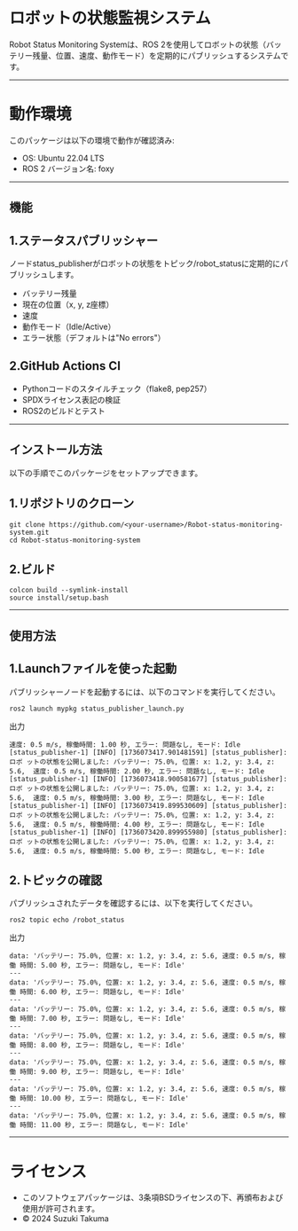 # ロボットの状態監視システム

Robot Status Monitoring Systemは、ROS 2を使用してロボットの状態（バッテリー残量、位置、速度、動作モード）を定期的にパブリッシュするシステムです。

---

# 動作環境
このパッケージは以下の環境で動作が確認済み:

- OS: Ubuntu 22.04 LTS
- ROS 2 バージョン名: foxy

---

## 機能

## 1.ステータスパブリッシャー
   ノードstatus_publisherがロボットの状態をトピック/robot_statusに定期的にパブリッシュします。
   - バッテリー残量
   - 現在の位置（x, y, z座標）
   - 速度
   - 動作モード（Idle/Active）
   - エラー状態（デフォルトは"No errors"）

## 2.GitHub Actions CI  
   - Pythonコードのスタイルチェック（flake8, pep257）
   - SPDXライセンス表記の検証
   - ROS2のビルドとテスト

---

## インストール方法
以下の手順でこのパッケージをセットアップできます。

## 1.リポジトリのクローン

   ```
   git clone https://github.com/<your-username>/Robot-status-monitoring-system.git
   cd Robot-status-monitoring-system
   ```

## 2.ビルド

   ```
   colcon build --symlink-install
   source install/setup.bash
   ```

---

## 使用方法

## 1.Launchファイルを使った起動
   パブリッシャーノードを起動するには、以下のコマンドを実行してください。
   ```
   ros2 launch mypkg status_publisher_launch.py
   ```
出力
   ```
速度: 0.5 m/s, 稼働時間: 1.00 秒, エラー: 問題なし, モード: Idle
[status_publisher-1] [INFO] [1736073417.901481591] [status_publisher]: ロボ ットの状態を公開しました: バッテリー: 75.0%, 位置: x: 1.2, y: 3.4, z: 5.6,  速度: 0.5 m/s, 稼働時間: 2.00 秒, エラー: 問題なし, モード: Idle
[status_publisher-1] [INFO] [1736073418.900581677] [status_publisher]: ロボ ットの状態を公開しました: バッテリー: 75.0%, 位置: x: 1.2, y: 3.4, z: 5.6,  速度: 0.5 m/s, 稼働時間: 3.00 秒, エラー: 問題なし, モード: Idle
[status_publisher-1] [INFO] [1736073419.899530609] [status_publisher]: ロボ ットの状態を公開しました: バッテリー: 75.0%, 位置: x: 1.2, y: 3.4, z: 5.6,  速度: 0.5 m/s, 稼働時間: 4.00 秒, エラー: 問題なし, モード: Idle
[status_publisher-1] [INFO] [1736073420.899955980] [status_publisher]: ロボ ットの状態を公開しました: バッテリー: 75.0%, 位置: x: 1.2, y: 3.4, z: 5.6,  速度: 0.5 m/s, 稼働時間: 5.00 秒, エラー: 問題なし, モード: Idle
   ```


## 2.トピックの確認
   パブリッシュされたデータを確認するには、以下を実行してください。
   ```
   ros2 topic echo /robot_status
   ```
出力
   ```
data: 'バッテリー: 75.0%, 位置: x: 1.2, y: 3.4, z: 5.6, 速度: 0.5 m/s, 稼働 時間: 5.00 秒, エラー: 問題なし, モード: Idle'
---
data: 'バッテリー: 75.0%, 位置: x: 1.2, y: 3.4, z: 5.6, 速度: 0.5 m/s, 稼働 時間: 6.00 秒, エラー: 問題なし, モード: Idle'
---
data: 'バッテリー: 75.0%, 位置: x: 1.2, y: 3.4, z: 5.6, 速度: 0.5 m/s, 稼働 時間: 7.00 秒, エラー: 問題なし, モード: Idle'
---
data: 'バッテリー: 75.0%, 位置: x: 1.2, y: 3.4, z: 5.6, 速度: 0.5 m/s, 稼働 時間: 8.00 秒, エラー: 問題なし, モード: Idle'
---
data: 'バッテリー: 75.0%, 位置: x: 1.2, y: 3.4, z: 5.6, 速度: 0.5 m/s, 稼働 時間: 9.00 秒, エラー: 問題なし, モード: Idle'
---
data: 'バッテリー: 75.0%, 位置: x: 1.2, y: 3.4, z: 5.6, 速度: 0.5 m/s, 稼働 時間: 10.00 秒, エラー: 問題なし, モード: Idle'
---
data: 'バッテリー: 75.0%, 位置: x: 1.2, y: 3.4, z: 5.6, 速度: 0.5 m/s, 稼働 時間: 11.00 秒, エラー: 問題なし, モード: Idle'
   ```

---

# ライセンス
-  このソフトウェアパッケージは、3条項BSDライセンスの下、再頒布および使用が許可されます。
- © 2024 Suzuki Takuma
